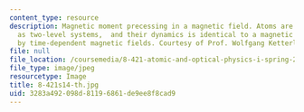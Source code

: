 ```yaml
---
content_type: resource
description: Magnetic moment precessing in a magnetic field. Atoms are often described
  as two-level systems,  and their dynamics is identical to a magnetic moment driven
  by time-dependent magnetic fields. Courtesy of Prof. Wolfgang Ketterle.
file: null
file_location: /coursemedia/8-421-atomic-and-optical-physics-i-spring-2014/3283a492098d81196861de9ee8f8cad9_8-421s14-th.jpg
file_type: image/jpeg
resourcetype: Image
title: 8-421s14-th.jpg
uid: 3283a492-098d-8119-6861-de9ee8f8cad9
---
```


